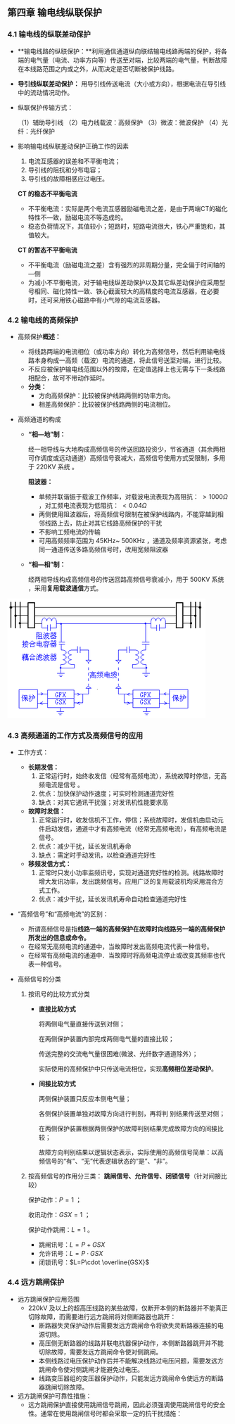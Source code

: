 ## 第四章 输电线纵联保护

### 4.1 输电线的纵联差动保护 

- **输电线路的纵联保护：**利用通信通道纵向联结输电线路两端的保护，将各端的电气量（电流、功率方向等）传送至对端，比较两端的电气量，判断故障在本线路范围之内或之外，从而决定是否切断被保护线路。

- **导引线纵联差动保护：**  用导引线传送电流（大小或方向），根据电流在导引线中的流动情况动作。

- 纵联保护传输方式：

  （1）辅助导引线 （2）电力线载波：高频保护 （3）微波：微波保护 （4）光纤：光纤保护

- 影响输电线纵联差动保护正确工作的因素

  1. 电流互感器的误差和不平衡电流；
  2. 导引线的阻抗和分布电容；
  3. 导引线的故障相感应过电压。

   **CT 的稳态不平衡电流**

  - 不平衡电流：实际是两个电流互感器励磁电流之差，是由于两端CT的磁化特性不—致，励磁电流不等造成的。
  - 稳态负荷情况下，其值较小；短路时，短路电流很大，铁心严重饱和，其值较大。

   **CT 的暂态不平衡电流**

  - 不平衡电流（励磁电流之差）含有强烈的非周期分量，完全偏于时间轴的—侧
  - 为减小不平衡电流，对于输电线纵差动保护以及其它纵差动保护应采用型号相同、磁化特性一致、铁心截面较大的高精度的电流互感器，在必要时，还可采用铁心磁路中有小气隙的电流互感器。

### 4.2 输电线的高频保护

- 高频保护**概述：**

  - 将线路两端的电流相位（或功率方向）转化为高频信号，然后利用输电线路本身构成一高频（载波）电流的通道，将此信号送至对端，进行比较。
  - 不反应被保护输电线范围以外的故障，在定值选择上也无需与下一条线路相配合，故可不带动作延时。
  - **分类：**
    - 方向高频保护：比较被保护线路两侧的功率方向。
    - 相差高频保护：比较被保护线路两侧的电流相位。

- 高频通道的构成

  - **“相—地”制：**

    经一相导线与大地构成高频信号的传送回路投资少，节省通道（其余两相可作调度或远动通道）高频信号衰减大，高频信号使用方式受限制，多用于 220KV 系统 。

    **阻波器：**

    - 单频并联谐振于载波工作频率，对载波电流表现为高阻抗： $>1000\Omega$ ，对工频电流表现为低阻抗： $<0.04\Omega$ 
    - 两侧使用阻波器后，将高频信号限制在被保护线路内，不能穿越到相邻线路上去，防止对其它线路高频保护的干扰
    - 不影响工频电流的传输
    - 可用高频频率范围为 45KHz~ 500KHz ，通道及频率资源紧张，考虑同一通道传送多路高频信号时，改用宽频阻波器

  - **“相—相”制：**

    经两相导线构成高频信号的传送回路高频信号衰减小，用于 500KV 系统 ，采用**复用载波通信**方式。

![图片18](继电保护背诵题单.assets/图片18.png)

### 4.3 高频通道的工作方式及高频信号的应用

- 工作方式：
  - **长期发信：**
    1. 正常运行时，始终收发信（经常有高频电流），系统故障时停信，无高频电流是信号 。
    2. 优点：加快保护动作速度；可实时检测通道完好性
    3. 缺点：对其它通讯干扰强；对发讯机性能要求高
  - **故障时发信：**
    1. 正常运行时，收发信机不工作，停信；系统故障时，发信机由启动元件启动发信，通道中才有高频电流（经常无高频电流），有高频电流是信号。
    2. 优点：减少干扰，延长发讯机寿命
    3. 缺点：需定时手动发讯，以检查通道完好性 
  - **移频发信方式：**
    1. 正常时只发小功率监频讯号，实现对通道完好性的检测。线路故障时增大发讯功率，发出跳频信号。应用广泛的复用载波机均采用混合方式工作。
    2. 优点：减少干扰，延长发讯机寿命自动检查通道完好性
- “高频信号”和“高频电流”的区别：
  - 所谓高频信号是指**线路一端的高频保护在故障时向线路另一端的高频保护所发出的信息或命令。**
  - 在经常无高频电流的通道中，当故障时发出高频电流代表一种信号。
  - 在经常有高频电流的通道中．当故障时将高频电流停止或改变其频率也代表一种信号。

- 高频信号的分类

  1. 按讯号的比较方式分类

     - **直接比较方式**

       将两侧电气量直接传送到对侧；

       在两侧保护装置内部完成两侧电气量的直接比较；

       传送完整的交流电气量很困难(微波、光纤数字通道除外）；

       实际使用的高频保护中只传送电流相位，实现**高频相位差动保护**。

     - **间接比较方式**

       两侧保护装置只反应本侧电气量；

       各侧保护装置单独对故障方向进行判别，再将判 别结果传送至对侧；

       在两侧保护装置根据两侧保护的故障判别结果完成故障方向的间接比较；

       故障方向判别结果以逻辑状态表示，实际使用的高频信号简单：以高频信号的“有”、“无”代表逻辑状态的“是”、“非”。

  2. 按高频信号的作用分三类： **跳闸信号、允许信号、闭锁信号**（针对间接比较）

     保护动作：$P=1$ ；

     收讯动作：$GSX=1$ ；

     保护动作跳闸：$L=1$ 。

     - 跳闸讯号：$L=P+GSX$ 
     - 允许讯号：$L=P\cdot GSX$ 
     - 闭锁讯号：$L=P\cdot \overline{GSX}$  

### 4.4 远方跳闸保护

- 远方跳闸保护应用范围
  - 220kV 及以上的超高压线路的某些故障，仅断开本侧的断路器并不能真正切除故障，而需要进行远方跳闸将对侧断路器也跳开：
    - 断路器失灵保护动作后需要发远方跳闸命令将欲失灵断路器连接的电源切除。
    - 高压侧无断路器的线路并联电抗器保护动作，本侧断路器跳开并不能切除故障，需要发远方跳闸命令使对侧跳闸。
    - 本侧线路过电压保护动作后并不能解决线路过电压问题，需要发远方跳闸命令使对侧跳闸才能避免过电压。
    - 线路变压器组的变压器保护动作，只能发远方跳闸命令使远方的断路器跳闸切除故障。
- 远方跳闸保护可靠性措施：
  - 远方跳闸保护直接使用跳闸信号跳闸，因此必须强调使用跳闸信号的安全性。通常在使用跳闸信号时都会采取一定的抗干扰措施：
